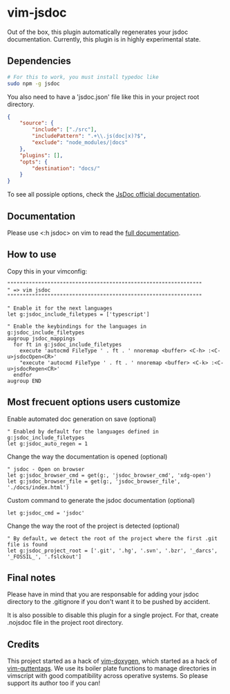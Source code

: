 # vim-jsdoc
Out of the box, this plugin automatically regenerates your jsdoc
documentation. Currently, this plugin is in highly experimental state.

## Dependencies
```sh
# For this to work, you must install typedoc like
sudo npm -g jsdoc
```

You also need to have a 'jsdoc.json' file like this in your project root
directory.
```json
{
	"source": {
		"include": ["./src"],
		"includePattern": ".+\\.js(doc|x)?$",
		"exclude": "node_modules/|docs"
	},
	"plugins": [],
	"opts": {
		"destination": "docs/"
	}
}
```
To see all possiple options, check the
[JsDoc official documentation](https://jsdoc.app/about-configuring-jsdoc.html).

## Documentation
Please use <:h jsdoc> on vim to read the [full documentation](https://github.com/Zeioth/vim-jsdoc/blob/main/doc/jsdoc.txt).

## How to use
Copy this in your vimconfig:

```
"""""""""""""""""""""""""""""""""""""""""""""""""""""""""""""""
" => vim jsdoc
"""""""""""""""""""""""""""""""""""""""""""""""""""""""""""""""

" Enable it for the next languages
let g:jsdoc_include_filetypes = ['typescript']

" Enable the keybindings for the languages in g:jsdoc_include_filetypes
augroup jsdoc_mappings
  for ft in g:jsdoc_include_filetypes
    execute 'autocmd FileType ' . ft . ' nnoremap <buffer> <C-h> :<C-u>jsdocOpen<CR>'
    "execute 'autocmd FileType ' . ft . ' nnoremap <buffer> <C-k> :<C-u>jsdocRegen<CR>'
  endfor
augroup END
```

## Most frecuent options users customize

Enable automated doc generation on save (optional)
```
" Enabled by default for the languages defined in g:jsdoc_include_filetypes
let g:jsdoc_auto_regen = 1
```

Change the way the documentation is opened (optional)
```
" jsdoc - Open on browser
let g:jsdoc_browser_cmd = get(g:, 'jsdoc_browser_cmd', 'xdg-open')
let g:jsdoc_browser_file = get(g:, 'jsdoc_browser_file', './docs/index.html')
```

Custom command to generate the jsdoc documentation (optional)

```
let g:jsdoc_cmd = 'jsdoc'
```

Change the way the root of the project is detected (optional)

```
" By default, we detect the root of the project where the first .git file is found
let g:jsdoc_project_root = ['.git', '.hg', '.svn', '.bzr', '_darcs', '_FOSSIL_', '.fslckout']
```

## Final notes

Please have in mind that you are responsable for adding your jsdoc directory to the .gitignore if you don't want it to be pushed by accident.

It is also possible to disable this plugin for a single project. For that, create .nojsdoc file in the project root directory.

## Credits
This project started as a hack of [vim-doxygen](https://github.com/Zeioth/vim-doxygen), which started as a hack of [vim-guttentags](https://github.com/ludovicchabant/vim-gutentags). We use its boiler plate functions to manage directories in vimscript with good compatibility across operative systems. So please support its author too if you can!
